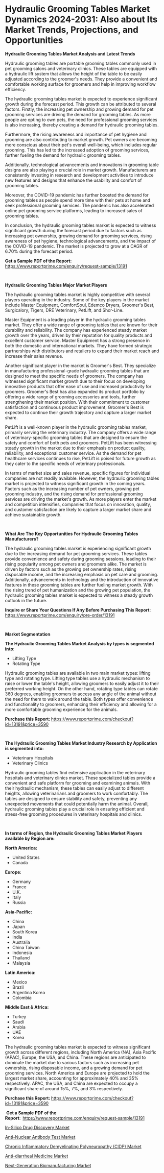 <p><h1>Hydraulic Grooming Tables Market Dynamics 2024-2031: Also about Its Market Trends, Projections, and Opportunities</h1></p><p><strong>Hydraulic Grooming Tables Market Analysis and Latest Trends</strong></p>
<p><p>Hydraulic grooming tables are portable grooming tables commonly used in pet grooming salons and veterinary clinics. These tables are equipped with a hydraulic lift system that allows the height of the table to be easily adjusted according to the groomer's needs. They provide a convenient and comfortable working surface for groomers and help in improving workflow efficiency.</p><p>The hydraulic grooming tables market is expected to experience significant growth during the forecast period. This growth can be attributed to several factors. Firstly, the increasing pet ownership and growing demand for pet grooming services are driving the demand for grooming tables. As more people are opting to own pets, the need for professional grooming services is also increasing, thereby creating a demand for hydraulic grooming tables.</p><p>Furthermore, the rising awareness and importance of pet hygiene and grooming are also contributing to market growth. Pet owners are becoming more conscious about their pet's overall well-being, which includes regular grooming. This has led to the increased adoption of grooming services, further fueling the demand for hydraulic grooming tables.</p><p>Additionally, technological advancements and innovations in grooming table designs are also playing a crucial role in market growth. Manufacturers are consistently investing in research and development activities to introduce new features and designs that enhance the usability and comfort of grooming tables.</p><p>Moreover, the COVID-19 pandemic has further boosted the demand for grooming tables as people spend more time with their pets at home and seek professional grooming services. The pandemic has also accelerated online pet grooming service platforms, leading to increased sales of grooming tables.</p><p>In conclusion, the hydraulic grooming tables market is expected to witness significant growth during the forecast period due to factors such as increasing pet ownership, growing demand for grooming services, rising awareness of pet hygiene, technological advancements, and the impact of the COVID-19 pandemic. The market is projected to grow at a CAGR of 6.70% during the forecast period.</p></p>
<p><strong>Get a Sample PDF of the Report:&nbsp;</strong> <a href="https://www.reportprime.com/enquiry/request-sample/13191">https://www.reportprime.com/enquiry/request-sample/13191</a></p>
<p>&nbsp;</p>
<p><strong>Hydraulic Grooming Tables Major Market Players</strong></p>
<p><p>The hydraulic grooming tables market is highly competitive with several players operating in the industry. Some of the key players in the market include Master Equipment, ComfortSoul, Edemco Dryers, Groomer's Best, Surgicalory, Tigers, DRE Veterinary, PetLift, and Shor-Line.</p><p>Master Equipment is a leading player in the hydraulic grooming tables market. They offer a wide range of grooming tables that are known for their durability and reliability. The company has experienced steady market growth over the years, driven by their reputation for quality products and excellent customer service. Master Equipment has a strong presence in both the domestic and international markets. They have formed strategic partnerships with distributors and retailers to expand their market reach and increase their sales revenue.</p><p>Another significant player in the market is Groomer's Best. They specialize in manufacturing professional-grade hydraulic grooming tables that are designed to meet the specific needs of groomers. The company has witnessed significant market growth due to their focus on developing innovative products that offer ease of use and increased productivity for groomers. Groomer's Best has also expanded its product portfolio by offering a wide range of grooming accessories and tools, further strengthening their market position. With their commitment to customer satisfaction and continuous product improvement, Groomer's Best is expected to continue their growth trajectory and capture a larger market share.</p><p>PetLift is a well-known player in the hydraulic grooming tables market, primarily serving the veterinary industry. The company offers a wide range of veterinary-specific grooming tables that are designed to ensure the safety and comfort of both pets and groomers. PetLift has been witnessing steady growth in the market due to their emphasis on product quality, reliability, and exceptional customer service. As the demand for pet healthcare services continues to rise, PetLift is poised for future growth as they cater to the specific needs of veterinary professionals.</p><p>In terms of market size and sales revenue, specific figures for individual companies are not readily available. However, the hydraulic grooming tables market is projected to witness significant growth in the coming years. Factors such as the increasing number of pet owners, growing pet grooming industry, and the rising demand for professional grooming services are driving the market's growth. As more players enter the market and competition intensifies, companies that focus on innovation, quality, and customer satisfaction are likely to capture a larger market share and achieve sustainable growth.</p></p>
<p>&nbsp;</p>
<p><strong>What Are The Key Opportunities For Hydraulic Grooming Tables Manufacturers?</strong></p>
<p><p>The hydraulic grooming tables market is experiencing significant growth due to the increasing demand for pet grooming services. These tables provide convenience and safety during grooming sessions, leading to their rising popularity among pet owners and groomers alike. The market is driven by factors such as the growing pet ownership rates, rising disposable income, and the increasing emphasis on pet care and grooming. Additionally, advancements in technology and the introduction of innovative features in these grooming tables are further fueling market growth. With the rising trend of pet humanization and the growing pet population, the hydraulic grooming tables market is expected to witness a steady growth outlook in the future.</p></p>
<p><strong>Inquire or Share Your Questions If Any Before Purchasing This Report:</strong> <a href="https://www.reportprime.com/enquiry/pre-order/13191">https://www.reportprime.com/enquiry/pre-order/13191</a></p>
<p>&nbsp;</p>
<p><strong>Market Segmentation</strong></p>
<p><strong>The Hydraulic Grooming Tables Market Analysis by types is segmented into:</strong></p>
<p><ul><li>Lifting Type</li><li>Rotating Type</li></ul></p>
<p><p>Hydraulic grooming tables are available in two main market types: lifting type and rotating type. Lifting type tables use a hydraulic mechanism to raise or lower the table's height, allowing groomers to easily adjust it to their preferred working height. On the other hand, rotating type tables can rotate 360 degrees, enabling groomers to access any angle of the animal without the need for them to walk around the table. Both types offer convenience and functionality to groomers, enhancing their efficiency and allowing for a more comfortable grooming experience for the animals.</p></p>
<p><strong>Purchase this Report:&nbsp;</strong><a href="https://www.reportprime.com/checkout?id=13191&price=3590">https://www.reportprime.com/checkout?id=13191&price=3590</a></p>
<p>&nbsp;</p>
<p><strong>The Hydraulic Grooming Tables Market Industry Research by Application is segmented into:</strong></p>
<p><ul><li>Veterinary Hospitals</li><li>Veterinary Clinics</li></ul></p>
<p><p>Hydraulic grooming tables find extensive application in the veterinary hospitals and veterinary clinics market. These specialized tables provide a convenient and safe platform for grooming and examining animals. With their hydraulic mechanism, these tables can easily adjust to different heights, allowing veterinarians and groomers to work comfortably. The tables are designed to ensure stability and safety, preventing any unexpected movements that could potentially harm the animal. Overall, hydraulic grooming tables play a crucial role in ensuring efficient and stress-free grooming procedures in veterinary hospitals and clinics.</p></p>
<p>&nbsp;</p>
<p><strong>In terms of Region, the Hydraulic Grooming Tables Market Players available by Region are:</strong></p>
<p>
    <p> <strong> North America: </strong>
        <ul>
            <li>United States</li>
            <li>Canada</li>
        </ul>
        </p> 
    <p> <strong> Europe: </strong>
        <ul>
            <li>Germany</li>
            <li>France</li>
            <li>U.K.</li>
            <li>Italy</li>
            <li>Russia</li>
        </ul>
        </p> 
    <p> <strong> Asia-Pacific: </strong>
        <ul>
            <li>China</li>
            <li>Japan</li>
            <li>South Korea</li>
            <li>India</li>
            <li>Australia</li>
            <li>China Taiwan</li>
            <li>Indonesia</li>
            <li>Thailand</li>
            <li>Malaysia</li>
        </ul>
        </p> 
    <p> <strong> Latin America: </strong>
        <ul>
            <li>Mexico</li>
            <li>Brazil</li>
            <li>Argentina Korea</li>
            <li>Colombia</li>
        </ul>
        </p> 
    <p> <strong> Middle East & Africa: </strong>
        <ul>
            <li>Turkey</li>
            <li>Saudi</li>
            <li>Arabia</li>
            <li>UAE</li>
            <li>Korea</li>
        </ul>
    </p>
    </p>
<p><p>The hydraulic grooming tables market is expected to witness significant growth across different regions, including North America (NA), Asia Pacific (APAC), Europe, the USA, and China. These regions are anticipated to dominate the market due to various factors such as increasing pet ownership, rising disposable income, and a growing demand for pet grooming services. North America and Europe are projected to hold the largest market share, accounting for approximately 40% and 35% respectively. APAC, the USA, and China are expected to occupy a significant share of around 15%, 7%, and 3% respectively.</p></p>
<p><strong>Purchase this Report: </strong><a href="https://www.reportprime.com/checkout?id=13191&price=3590">https://www.reportprime.com/checkout?id=13191&price=3590</a></p>
<p>&nbsp;<strong>Get a Sample PDF of the Report:&nbsp;&nbsp;</strong><a href="https://www.reportprime.com/enquiry/request-sample/13191">https://www.reportprime.com/enquiry/request-sample/13191</a></p>
<p><strong></strong></p>
<p><p><a href="https://github.com/mabutironaldo/Market-Research-Report-List-2/blob/main/in-silico-drug-discovery-market.md">In-Silico Drug Discovery Market</a></p><p><a href="https://github.com/pizolina/Market-Research-Report-List-2/blob/main/anti-nuclear-antibody-test-market.md">Anti-Nuclear Antibody Test Market</a></p><p><a href="https://github.com/sofayahoo2023/Market-Research-Report-List-2/blob/main/chronic-inflammatory-demyelinating-polyneuropathy-cidp-market.md">Chronic Inflammatory Demyelinating Polyneuropathy (CIDP) Market</a></p><p><a href="https://github.com/castoriffic/Market-Research-Report-List-2/blob/main/anti-diarrheal-medicine-market.md">Anti-diarrheal Medicine Market</a></p><p><a href="https://github.com/lbird53714/Market-Research-Report-List-2/blob/main/next-generation-biomanufacturing-market.md">Next-Generation Biomanufacturing Market</a></p></p>